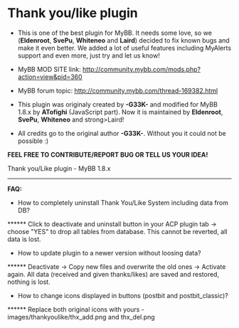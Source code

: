 <strong>Thank you/like plugin</strong>
====================
- This is one of the best plugin for MyBB. It needs some love, so we (<strong>Eldenroot</strong>, <strong>SvePu</strong>, <strong>Whiteneo</strong> and <strong>Laird</strong>) decided to fix known bugs and make it even better. We added a lot of useful  features including MyAlerts support and even more, just try and let us know!


- </strong>MyBB MOD SITE link: http://community.mybb.com/mods.php?action=view&pid=360 </strong>
- MyBB forum topic: http://community.mybb.com/thread-169382.html
- This plugin was originaly created by <strong>-G33K-</strong> and modified for MyBB 1.8.x by <strong>ATofighi</strong> (JavaScript part). Now it is maintained by <strong>Eldenroot</strong>, <strong>SvePu</strong>, <strong>Whiteneo</strong> and strong>Laird</strong>!


- All credits go to the original author <strong>-G33K-</strong>. Without you it could not be possible :)

<strong>FEEL FREE TO CONTRIBUTE/REPORT BUG OR TELL US YOUR IDEA!</strong>

Thank you/Like plugin - MyBB 1.8.x 

-----------------------------------------------------------------

<strong>FAQ:</strong>
- How to completely uninstall Thank You/Like System including data from DB?

****** Click to deactivate and uninstall button in your ACP plugin tab -> choose "YES" to drop all tables from database. This cannot be reverted, all data is lost.
- How to update plugin to a newer version without loosing data?

****** Deactivate -> Copy new files and overwrite the old ones -> Activate again. All data (received and given thanks/likes) are saved and restored, nothing is lost.

- How to change icons displayed in buttons (postbit and postbit_classic)?

****** Replace both original icons with yours - images/thankyoulike/thx_add.png and thx_del.png
